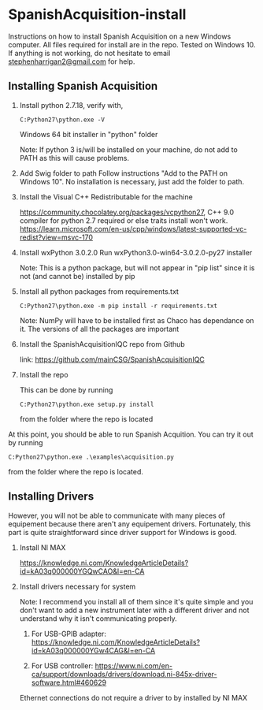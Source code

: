 # SpanishAcquisition-install

Instructions on how to install Spanish Acquisition on a new Windows computer. All files required for install are in the repo. Tested on Windows 10. If anything is not working, do not hesitate to email stephenharrigan2@gmail.com for help.

## Installing Spanish Acquisition

1.  Install python 2.7.18, verify with,
    ```
    C:Python27\python.exe -V
    ```
    Windows 64 bit installer in "python" folder

    Note: If python 3 is/will be installed on your machine, do not add to PATH as this will cause problems.

2.  Add Swig folder to path
    Follow instructions "Add to the PATH on Windows 10". No installation is necessary, just add the folder to path.

2. Install the Visual C++ Redistributable for the machine

    https://community.chocolatey.org/packages/vcpython27, C++ 9.0 compiler for python 2.7 required or else traits install won't work.
    https://learn.microsoft.com/en-us/cpp/windows/latest-supported-vc-redist?view=msvc-170

3.  Install wxPython 3.0.2.0
    Run wxPython3.0-win64-3.0.2.0-py27 installer

    Note: This is a python package, but will not appear in "pip list" since it is not (and cannot be) installed by pip

4.  Install all python packages from requirements.txt
    ```
    C:Python27\python.exe -m pip install -r requirements.txt
    ```
    Note: NumPy will have to be installed first as Chaco has dependance on it. The versions of all the packages are important

5. Install the SpanishAcquisitionIQC repo from Github

    link: https://github.com/mainCSG/SpanishAcquisitionIQC

6. Install the repo

    This can be done by running 
    ```
    C:Python27\python.exe setup.py install
    ```
    from the folder where the repo is located


At this point, you should be able to run Spanish Acquition. You can try it out by running
```
C:Python27\python.exe .\examples\acquisition.py
```
from the folder where the repo is located. 

## Installing Drivers

However, you will not be able to communicate with many pieces of equipement because there aren't any equipement drivers. Fortunately, this part is quite straightforward since driver support for Windows is good.

1. Install NI MAX

    https://knowledge.ni.com/KnowledgeArticleDetails?id=kA03q000000YGQwCAO&l=en-CA

2. Install drivers necessary for system

    Note: I recommend you install all of them since it's quite simple and you don't want to add a new instrument later with a different driver and not understand why it isn't communicating properly.

    1. For USB-GPIB adapter: https://knowledge.ni.com/KnowledgeArticleDetails?id=kA03q000000YGw4CAG&l=en-CA
    
    2. For USB controller: https://www.ni.com/en-ca/support/downloads/drivers/download.ni-845x-driver-software.html#460629

    Ethernet connections do not require a driver to by installed by NI MAX
